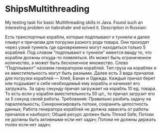 # ShipsMultithreading

My testing task for basic Multithreading skills in Java. Found such an interesting problem on habrahabr and solved it.
Description in Russian:

Есть транспортные корабли, которые подплывают к туннели и далее плывут к причалам для погрузки разного рода товара.
Они проходят через узкий туннель где одновременно могут находиться только 5 кораблей. Под словом “подплывают к туннели” имеется ввиду то, что корабли должны откуда-то появляться. Их может быть ограниченное количество, а может быть бесконечное множество. Слово “Подплывают” назовем генератором кораблей.
Тип груза на кораблях и их вместительность могут быть разными.
Далее есть 3 вида причалов для погрузки кораблей — Хлеб, Банан и Одежда. Каждый причал берет или подзывает к себе необходимый ему корабль и начинает его загружать. За одну секунду причал загружает на корабль 10 ед. товара. То есть если у корабля вместительность 50 шт., то причал загрузит его за 5 секунд своей работы.
Требования:
Правильно разбить задачу на параллельность;
Синхронизировать потоки, сохранить целостность данных;
Работа генератора кораблей не должна зависеть от работы причалов и наоборот;
Общий ресурс должен быть Thread Safe;
Потоки не должны быть активными если нет задач;
Потоки не должны держать mutex если нет задач;
